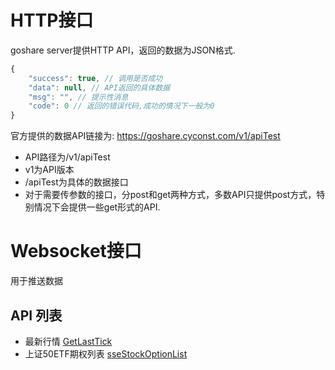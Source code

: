 # HTTP接口


goshare server提供HTTP API，返回的数据为JSON格式.
```js
{
	"success": true, // 调用是否成功
	"data": null, // API返回的具体数据
	"msg": "", // 提示性消息
	"code": 0 // 返回的错误代码,成功的情况下一般为0
}
```

官方提供的数据API链接为: https://goshare.cyconst.com/v1/apiTest

* API路径为/v1/apiTest
* v1为API版本
* /apiTest为具体的数据接口
* 对于需要传参数的接口，分post和get两种方式，多数API只提供post方式，特别情况下会提供一些get形式的API.

# Websocket接口
用于推送数据

## API 列表

* 最新行情 [GetLastTick](./GetLastTick.md#)
* 上证50ETF期权列表 [sseStockOptionList](./SSEStockOptionList.md#)
